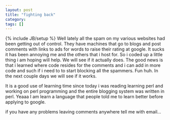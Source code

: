 ```yaml
---
layout: post
title: "fighting back"
category:
tags: []
---
```

{% include JB/setup %}
Well lately all the spam on my various websites had been getting out of control. They have machines that go to blogs and post comments with links to ads for words to raise their rating at google. It sucks it has been annoying me and the others that i host for. So i coded up a little thing i am hoping will help. We will see if it actually does. The good news is that i learned where code resides for the comments and i can add in more code and such if i need to to start blocking all the spammers. Fun huh. In the next couple days we will see if it works.

It is a good use of learning time since today i was reading learning perl and working on perl programming and the entire blogging system was written in perl. Yeaaa I am learn a language that people told me to learn better before applying to google.

if you have any problems leaving comments anywhere tell me with email...